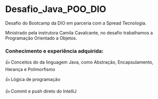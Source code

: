 # Desafio_Java_POO_DIO

Desafio  do Bootcamp da DIO em parceria com a Spread Tecnologia.

Ministrado pela instrutora Camila Cavalcante, no desafio trabalhamos a Programação Orientado a Objetos.

### Conhecimento e experiência adquirida:

👍 Conceitos do da linguagem Java, como Abstração, Encapsulamento, Herança e Polimorfismo

👍 Lógica de programação

👍 Commit e push direto do IntelliJ

